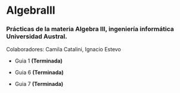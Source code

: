 # AlgebraIII

### Prácticas de la materia Algebra III, ingeniería informática Universidad Austral.

Colaboradores: Camila Catalini, Ignacio Estevo


<ul><li>Guia 1 <b>(Terminada)</b></li></ul>
<ul><li>Guia 6 <b>(Terminada)</b></li></ul>
<ul><li>Guia 7 <b>(Terminada)</b></li></ul>
